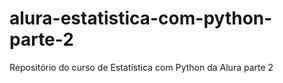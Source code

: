 # alura-estatistica-com-python-parte-2
Repositório do curso de Estatística com Python da Alura parte 2
